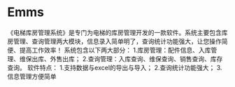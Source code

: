# Emms
 《电梯库房管理系统》是专门为电梯的库房管理开发的一款软件。系统主要包含库房管理、查询管理两大模块，信息录入简单明了，查询统计功能强大，让您操作简便、提高工作效率！ 系统包含以下两大部分： 1.库房管理：配件信息、入库管理、维保出库、外售出库； 2.查询管理：入库查询、维保查询、销售查询、库存查询。 软件特点： 1.支持数据与excel的导出与导入； 2.查询统计功能强大； 3.信息管理方便简单
